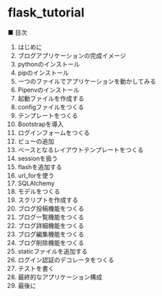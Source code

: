 # flask_tutorial

■ 目次
1. はじめに
2. ブログアプリケーションの完成イメージ
3. pythonのインストール
4. pipのインストール
5. 一つのファイルでアプリケーションを動かしてみる
6. Pipenvのインストール
7. 起動ファイルを作成する
8. configファイルをつくる
9. テンプレートをつくる
10. Bootstrapを導入
11. ログインフォームをつくる
12. ビューの追加
13. ベースとなるレイアウトテンプレートをつくる
14. sessionを扱う
15. flashを追加する
16. url_forを使う
17. SQLAlchemy
18. モデルをつくる
19. スクリプトを作成する
20. ブログ投稿機能をつくる
21. ブログ一覧機能をつくる
22. ブログ詳細機能をつくる
23. ブログ編集機能をつくる
24. ブログ削除機能をつくる
25. staticファイルを追加する
26. ログイン認証のデコレータをつくる
27. テストを書く
28. 最終的なアプリケーション構成
29. 最後に
